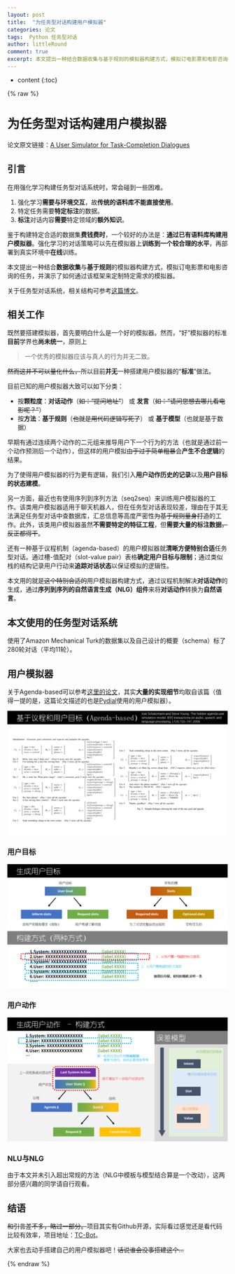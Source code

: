 ```yaml
---
layout: post
title:  "为任务型对话构建用户模拟器"
categories: 论文
tags:  Python 任务型对话
author: littleRound
comment: true
excerpt: 本文提出一种结合数据收集与基于规则的模拟器构建方式，模拟订电影票和电影咨询的任务，并演示了如何通过该框架来定制特定需求的模拟器。
---
```


* content
{:toc}

{% raw %}

# 为任务型对话构建用户模拟器

论文原文链接：[A User Simulator for Task-Completion Dialogues](https://arxiv.org/pdf/1612.05688.pdf)

## 引言

在用强化学习构建任务型对话系统时，常会碰到一些困难。

1. 强化学习**需要与环境交互**，故**传统的语料库不能直接使用**。
2. 特定任务需要**特定标注**的数据。
3. **标注**对话内容**需要**特定领域的**额外知识**。

鉴于构建特定合适的数据集**费钱费时**，一个较好的办法是：**通过已有语料库构建用户模拟器**。强化学习的对话策略可以先在模拟器上**训练到一个较合理的水平**，再部署到真实环境中**在线**训练。

本文提出一种结合**数据收集**与**基于规则**的模拟器构建方式，模拟订电影票和电影咨询的任务，并演示了如何通过该框架来定制特定需求的模拟器。

关于任务型对话系统，相关结构可参考[这篇博文](https://littleround.cn/2019/01/19/%E5%BD%93%E4%BD%A0%E6%89%93%E6%B5%B7%E5%BA%95%E6%8D%9E%E5%AE%A2%E6%9C%8D%E7%9A%84%E6%97%B6%E5%80%99-%E8%B0%88%E8%B0%88%E4%BB%BB%E5%8A%A1%E5%9E%8B%E8%AF%AD%E9%9F%B3%E5%AF%B9%E8%AF%9D/)。

## 相关工作

既然要搭建模拟器，首先要明白什么是一个好的模拟器。然而，“好”模拟器的标准**目前**学界也**尚未统一**，原则上

> 一个优秀的模拟器应该与真人的行为并无二致。

~~然而这并不可以量化什么，~~所以目前**并无**一种搭建用户模拟器的“**标准**”做法。

目前已知的用户模拟器大致可以如下分类：

- 按**颗粒度**：**对话动作**（~~如：“提问地址”~~） 或 **发言**（~~如：“请问您想去哪儿看电影呢？”~~）
- 按**方法**：**基于规则**（~~也就是用代码逻辑写死了~~） 或 **基于模型**（也就是基于数据）

早期有通过连续两个动作的二元组来推导用户下一个行为的方法（也就是通过前一个动作预测后一个动作），但这样的用户模拟~~由于过于简单粗暴~~会**产生不合逻辑**的结果。

为了使得用户模拟器的行为更有逻辑，我们引入**用户动作历史的记录**以及**用户目标的状态建模**。

另一方面，最近也有使用序列到序列方法（seq2seq）来训练用户模拟器的工作。该类用户模拟器适用于聊天机器人，但在任务型对话表现较差，理由在于其无法满足任务型对话中查数据库，汇总信息等高度严密性~~为基于规则量身打造~~的工作。此外，该类用户模拟器虽然**不需要特定的特征工程**，但**需要大量的标注数据**~~，反正都得干~~。

还有一种基于议程机制（agenda-based）的用户模拟器就**清晰方便特别合适**任务型对话。通过槽-值配对（slot-value pair）表格**确定用户目标与限制**；通过类似栈的结构记录用户行动来**追踪对话状态**以保证模拟的逻辑性。

本文用的就是~~这个特别合适的~~用户模拟器构建方式，通过议程机制解决**对话动作**的生成，通过**序列到序列的自然语言生成（NLG）组件**来将**对话动作**转换为**自然语言**。

## 本文使用的任务型对话系统

使用了Amazon Mechanical Turk的数据集以及自己设计的概要（schema）标了280轮对话（平均11轮）。

## 用户模拟器

关于Agenda-based可以参考[这里的论文](http://citeseerx.ist.psu.edu/viewdoc/download?doi=10.1.1.158.3318&rep=rep1&type=pdf)，其实**大量的实现细节**均取自该篇（值得一提的是，这篇论文描述的也是[Pydial](https://littleround.cn/2019/01/25/Pydial%E4%BD%BF%E7%94%A8%E6%96%B9%E6%B3%95%E7%AE%80%E4%BB%8B/)使用的用户模拟器）。

![Agenda-based](/static/post_resource/2019-03-11-1.PNG)

### 用户目标

![Goal](/static/post_resource/2019-03-11-2.PNG)

### 用户动作

![Action](/static/post_resource/2019-03-11-3.PNG)

### NLU与NLG

由于本文并未引入超出常规的方法（NLG中模板与模型结合算是一个改动），这两部分感兴趣的同学请自行观看。

## 结语

~~和引言差不多，略过一部分。~~项目其实有Github开源，实际看过感觉还是看代码比较有效率，项目地址：[TC-Bot](https://github.com/MiuLab/TC-Bot)。

大家也去动手搭建自己的用户模拟器吧！~~话说谁会没事搭建这个...~~

{% endraw %}